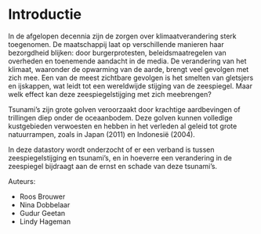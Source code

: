 # Introductie
In de afgelopen decennia zijn de zorgen over klimaatverandering sterk toegenomen. De maatschappij laat op verschillende manieren haar bezorgdheid blijken: door burgerprotesten, beleidsmaatregelen van overheden en toenemende aandacht in de media. De verandering van het klimaat, waaronder de opwarming van de aarde, brengt veel gevolgen met zich mee. Een van de meest zichtbare gevolgen is het smelten van gletsjers en ijskappen, wat leidt tot een wereldwijde stijging van de zeespiegel. Maar welk effect kan deze zeespiegelstijging met zich meebrengen? 

Tsunami’s zijn grote golven veroorzaakt door krachtige aardbevingen of trillingen diep onder de oceaanbodem. Deze golven kunnen volledige kustgebieden verwoesten en hebben in het verleden al geleid tot grote natuurrampen, zoals in Japan (2011) en Indonesië (2004).

In deze datastory wordt onderzocht of er een verband is tussen zeespiegelstijging en tsunami’s, en in hoeverre een verandering in de zeespiegel bijdraagt aan de ernst en schade van deze tsunami’s.

Auteurs:
- Roos Brouwer
- Nina Dobbelaar
- Gudur Geetan
- Lindy Hageman